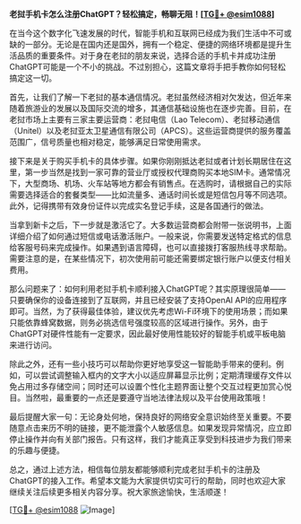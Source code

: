 **老挝手机卡怎么注册ChatGPT？轻松搞定，畅聊无阻！[[TG💪+ @esim1088](https://t.me/s/esim1088)]**

在当今这个数字化飞速发展的时代，智能手机和互联网已经成为我们生活中不可或缺的一部分。无论是在国内还是国外，拥有一个稳定、便捷的网络环境都是提升生活品质的重要条件。对于身在老挝的朋友来说，选择合适的手机卡并成功注册ChatGPT可能是一个不小的挑战。不过别担心，这篇文章将手把手教你如何轻松搞定这一切。

首先，让我们了解一下老挝的基本通信情况。老挝虽然经济相对欠发达，但近年来随着旅游业的发展以及国际交流的增多，其通信基础设施也在逐步完善。目前，在老挝市场上主要有三家主要运营商：老挝电信（Lao Telecom）、老挝移动通信（Unitel）以及老挝亚太卫星通信有限公司（APCS）。这些运营商提供的服务覆盖范围广，信号质量也相对稳定，能够满足日常使用需求。

接下来是关于购买手机卡的具体步骤。如果你刚刚抵达老挝或者计划长期居住在这里，第一步当然是找到一家可靠的营业厅或授权代理商购买本地SIM卡。通常情况下，大型商场、机场、火车站等地方都会有销售点。在选购时，请根据自己的实际需要选择适合的套餐类型——比如流量多、通话时间长或是短信包月等不同选项。此外，记得携带有效身份证件以完成实名登记手续，这是各国通行的做法。

当拿到新卡之后，下一步就是激活它了。大多数运营商都会附带一张说明书，上面详细介绍了如何通过短信或电话激活账户。一般来说，你需要发送特定格式的信息给客服号码来完成操作。如果遇到语言障碍，也可以直接拨打客服热线寻求帮助。需要注意的是，在某些情况下，初次使用前可能还需要绑定银行账户以便支付相关费用。

那么问题来了：如何利用老挝手机卡顺利接入ChatGPT呢？其实原理很简单——只要确保你的设备连接到了互联网，并且已经安装了支持OpenAI API的应用程序即可。当然，为了获得最佳体验，建议优先考虑Wi-Fi环境下的使用场景；而如果只能依靠蜂窝数据，则务必挑选信号强度较高的区域进行操作。另外，由于ChatGPT对硬件性能有一定要求，因此最好使用性能较好的智能手机或平板电脑来进行访问。

除此之外，还有一些小技巧可以帮助你更好地享受这一智能助手带来的便利。例如，可以尝试调整输入框内的文字大小以适应屏幕显示比例；定期清理缓存文件以免占用过多存储空间；同时还可以设置个性化主题界面让整个交互过程更加赏心悦目。当然啦，最重要的一点还是要遵守当地法律法规以及平台使用政策哦！

最后提醒大家一句：无论身处何地，保持良好的网络安全意识始终至关重要。不要随意点击来历不明的链接，更不能泄露个人敏感信息。如果发现异常情况，应立即停止操作并向有关部门报告。只有这样，我们才能真正享受到科技进步为我们带来的乐趣与便捷。

总之，通过上述方法，相信每位朋友都能够顺利完成老挝手机卡的注册及ChatGPT的接入工作。希望本文能为大家提供切实可行的帮助，同时也欢迎大家继续关注后续更多相关内容分享。祝大家旅途愉快，生活顺遂！

[[TG💪+ @esim1088](https://t.me/s/esim1088) ![Image](https://i.postimg.cc/4NQfJmqS/Snipaste-2025-05-13-00-14-12.png)]